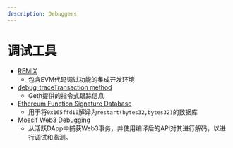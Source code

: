 ```yaml
---
description: Debuggers
---
```


# 调试工具

* [REMIX](https://github.com/ethereum/remix)
  * 包含EVM代码调试功能的集成开发环境
* [debug\_traceTransaction method](https://github.com/ethereum/go-ethereum/wiki/Management-APIs#debug_tracetransaction)
  * Geth提供的指令式跟踪信息
* [Ethereum Function Signature Database](https://www.4byte.directory/)
  * 用于将`0x165ffd10`解译为`restart(bytes32,bytes32)`的数据库
* [Moesif Web3 Debugging](https://www.moesif.com/docs/platform/ethereum-web3/)
  * 从活跃DApp中捕获Web3事务，并使用编译后的API对其进行解码，以进行调试和监测。

